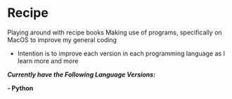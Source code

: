 # Recipe
Playing around with recipe books
Making use of programs, specifically on MacOS to improve my general coding
- Intention is to improve each version in each programming language as I learn more and more

___Currently have the Following Language Versions:___

__- Python__

